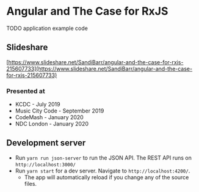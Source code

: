 # Angular and The Case for RxJS
TODO application example code

## Slideshare
[https://www.slideshare.net/SandiBarr/angular-and-the-case-for-rxjs-215607733](https://www.slideshare.net/SandiBarr/angular-and-the-case-for-rxjs-215607733)

### Presented at
* KCDC - July 2019
* Music City Code - September 2019
* CodeMash - January 2020
* NDC London - January 2020

## Development server

* Run `yarn run json-server` to run the JSON API. The REST API runs on `http://localhost:3000/`
* Run `yarn start` for a dev server. Navigate to `http://localhost:4200/`.
  * The app will automatically reload if you change any of the source files.
